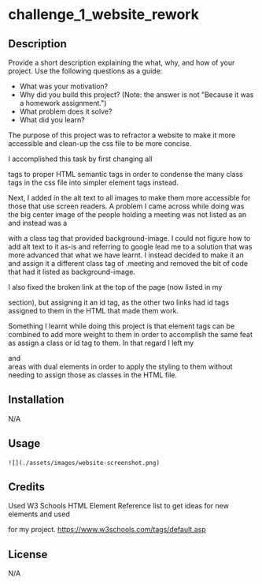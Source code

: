 # challenge_1_website_rework

## Description

Provide a short description explaining the what, why, and how of your project. Use the following questions as a guide:

- What was your motivation?
- Why did you build this project? (Note: the answer is not "Because it was a homework assignment.")
- What problem does it solve?
- What did you learn?

The purpose of this project was to refractor a website to make it more accessible and clean-up the css file to be more concise.

I accomplished this task by first changing all <div> tags to proper HTML semantic tags in order to condense the many class tags in the css file into simpler element tags instead. 

Next, I added in the alt text to all images to make them more accessible for those that use screen readers. A problem I came across while doing was the big center image of the people holding a meeting was not listed as an <img> and instead was a <div> with a class tag that provided background-image. I could not figure how to add alt text to it as-is and referring to google lead me to a solution that was more advanced that what we have learnt. I instead decided to make it an <img> and assign it a different class tag of .meeting and removed the bit of code that had it listed as background-image.

I also fixed the broken link at the top of the page (now listed in my <nav> section), but assigning it an id tag, as the other two links had id tags assigned to them in the HTML that made them work.

Something I learnt while doing this project is that element tags can be combined to add more weight to them in order to accomplish the same feat as assign a class or id tag to them. In that regard I left my <main> and <section> areas with dual elements in order to apply the styling to them without needing to assign those as classes in the HTML file.

## Installation

N/A

## Usage
   
    ![](./assets/images/website-screenshot.png)

## Credits

Used W3 Schools HTML Element Reference list to get ideas for new elements and used <aside> for my project.
https://www.w3schools.com/tags/default.asp

## License

N/A
